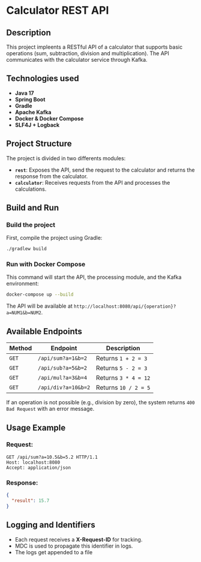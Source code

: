 # Calculator REST API

## Description
This project impleents a RESTful API of a calculator that supports basic operations (sum, subtraction, division and multiplication).
The API communicates with the calculator service through Kafka.

## Technologies used
- **Java 17**
- **Spring Boot**
- **Gradle**
- **Apache Kafka**
- **Docker & Docker Compose**
- **SLF4J + Logback**


## Project Structure
The project is divided in two differents modules:

- **`rest`**: Exposes the API, send the request to the calculator and returns the response
from the calculator.
- **`calculator`**: Receives requests from the API and processes the calculations.

## Build and Run

### **Build the project**
First, compile the project using Gradle:
```sh
./gradlew build
```

### **Run with Docker Compose**
This command will start the API, the processing module, and the Kafka environment:
```sh
docker-compose up --build
```
The API will be available at `http://localhost:8080/api/{operation}?a=NUM1&b=NUM2`.

## Available Endpoints

| Method  | Endpoint                 | Description |
|---------|--------------------------|-------------|
| `GET`   | `/api/sum?a=1&b=2`       | Returns `1 + 2 = 3` |
| `GET`   | `/api/sub?a=5&b=2`       | Returns `5 - 2 = 3` |
| `GET`   | `/api/mul?a=3&b=4`       | Returns `3 * 4 = 12` |
| `GET`   | `/api/div?a=10&b=2`      | Returns `10 / 2 = 5` |

If an operation is not possible (e.g., division by zero), the system returns `400 Bad Request` with an error message.

## Usage Example

### **Request**:
```http
GET /api/sum?a=10.5&b=5.2 HTTP/1.1
Host: localhost:8080
Accept: application/json
```

### **Response**:
```json
{
  "result": 15.7
}
```

## Logging and Identifiers
- Each request receives a **X-Request-ID** for tracking.
- MDC is used to propagate this identifier in logs.
- The logs get appended to a file
